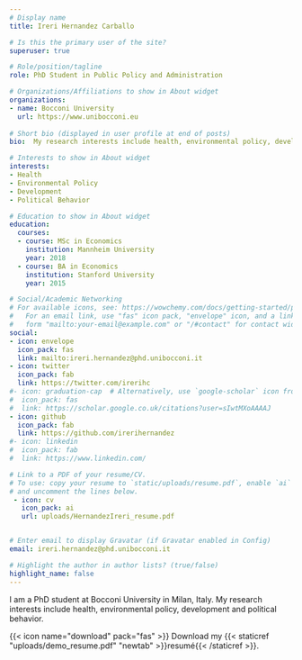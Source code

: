```yaml
---
# Display name
title: Ireri Hernandez Carballo

# Is this the primary user of the site?
superuser: true

# Role/position/tagline
role: PhD Student in Public Policy and Administration

# Organizations/Affiliations to show in About widget
organizations:
- name: Bocconi University
  url: https://www.unibocconi.eu
  
# Short bio (displayed in user profile at end of posts)
bio:  My research interests include health, environmental policy, development and political behavior.

# Interests to show in About widget
interests:
- Health 
- Environmental Policy
- Development
- Political Behavior

# Education to show in About widget
education:
  courses:
  - course: MSc in Economics
    institution: Mannheim University
    year: 2018
  - course: BA in Economics
    institution: Stanford University
    year: 2015

# Social/Academic Networking
# For available icons, see: https://wowchemy.com/docs/getting-started/page-builder/#icons
#   For an email link, use "fas" icon pack, "envelope" icon, and a link in the
#   form "mailto:your-email@example.com" or "/#contact" for contact widget.
social:
- icon: envelope
  icon_pack: fas
  link: mailto:ireri.hernandez@phd.unibocconi.it
- icon: twitter
  icon_pack: fab
  link: https://twitter.com/irerihc
#- icon: graduation-cap  # Alternatively, use `google-scholar` icon from `ai` icon pack
#  icon_pack: fas
#  link: https://scholar.google.co.uk/citations?user=sIwtMXoAAAAJ
- icon: github
  icon_pack: fab
  link: https://github.com/irerihernandez
#- icon: linkedin
#  icon_pack: fab
#  link: https://www.linkedin.com/

# Link to a PDF of your resume/CV.
# To use: copy your resume to `static/uploads/resume.pdf`, enable `ai` icons in `params.toml`, 
# and uncomment the lines below.
 - icon: cv
   icon_pack: ai
   url: uploads/HernandezIreri_resume.pdf


# Enter email to display Gravatar (if Gravatar enabled in Config)
email: ireri.hernandez@phd.unibocconi.it

# Highlight the author in author lists? (true/false)
highlight_name: false
---
```


I am a PhD student at Bocconi University in Milan, Italy. My research interests include health, environmental policy, development and political behavior. 


{{< icon name="download" pack="fas" >}} Download my {{< staticref "uploads/demo_resume.pdf" "newtab" >}}resumé{{< /staticref >}}.
